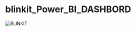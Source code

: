 # blinkit_Power_BI_DASHBORD 
![BLINKIT](https://github.com/user-attachments/assets/34d8f8bc-e0dd-4950-9d09-c39990992ab3)


